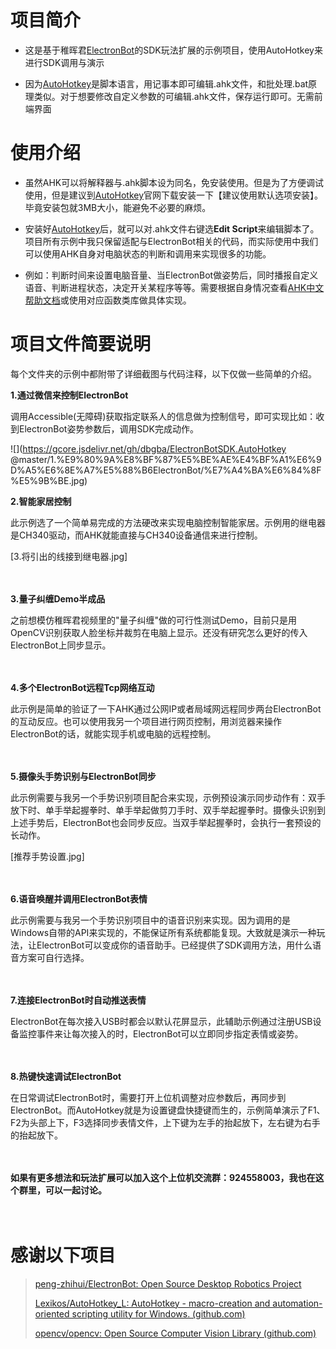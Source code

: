 # 项目简介
* 这是基于稚晖君[ElectronBot](https://github.com/peng-zhihui/ElectronBot)的SDK玩法扩展的示例项目，使用AutoHotkey来进行SDK调用与演示

* 因为[AutoHotkey](https://www.autohotkey.com/download/ahk-install.exe)是脚本语言，用记事本即可编辑.ahk文件，和批处理.bat原理类似。对于想要修改自定义参数的可编辑.ahk文件，保存运行即可。无需前端界面


# 使用介绍
* 虽然AHK可以将解释器与.ahk脚本设为同名，免安装使用。但是为了方便调试使用，但是建议到[AutoHotkey](https://www.autohotkey.com/download/ahk-install.exe)官网下载安装一下【建议使用默认选项安装】。毕竟安装包就3MB大小，能避免不必要的麻烦。

* 安装好[AutoHotkey](https://www.autohotkey.com/download/ahk-install.exe)后，就可以对.ahk文件右键选**Edit Script**来编辑脚本了。项目所有示例中我只保留适配与ElectronBot相关的代码，而实际使用中我们可以使用AHK自身对电脑状态的判断和调用来实现很多的功能。
* 例如：判断时间来设置电脑音量、当ElectronBot做姿势后，同时播报自定义语音、判断进程状态，决定开关某程序等等。需要根据自身情况查看[AHK中文帮助文档](https://www.autoahk.com/help/autohotkey/zh-cn/docs/commands/WinActive.htm)或使用对应函数类库做具体实现。


# 项目文件简要说明

每个文件夹的示例中都附带了详细截图与代码注释，以下仅做一些简单的介绍。

**1.通过微信来控制ElectronBot**

调用Accessible(无障碍)获取指定联系人的信息做为控制信号，即可实现比如：收到ElectronBot姿势参数后，调用SDK完成动作。

![](https://gcore.jsdelivr.net/gh/dbgba/ElectronBotSDK.AutoHotkey
@master/1.%E9%80%9A%E8%BF%87%E5%BE%AE%E4%BF%A1%E6%9D%A5%E6%8E%A7%E5%88%B6ElectronBot/%E7%A4%BA%E6%84%8F%E5%9B%BE.jpg)


**2.智能家居控制**

此示例选了一个简单易完成的方法硬改来实现电脑控制智能家居。示例用的继电器是CH340驱动，而AHK就能直接与CH340设备通信来进行控制。

[3.将引出的线接到继电器.jpg]

　

**3.量子纠缠Demo半成品**

之前想模仿稚晖君视频里的"量子纠缠"做的可行性测试Demo，目前只是用OpenCV识别获取人脸坐标并裁剪在电脑上显示。还没有研究怎么更好的传入ElectronBot上同步显示。

　

**4.多个ElectronBot远程Tcp网络互动**

此示例是简单的验证了一下AHK通过公网IP或者局域网远程同步两台ElectronBot的互动反应。也可以使用我另一个项目进行网页控制，用浏览器来操作ElectronBot的话，就能实现手机或电脑的远程控制。

　

**5.摄像头手势识别与ElectronBot同步**

此示例需要与我另一个手势识别项目配合来实现，示例预设演示同步动作有：双手放下时、单手举起握拳时、单手举起做剪刀手时、双手举起握拳时。摄像头识别到上述手势后，ElectronBot也会同步反应。当双手举起握拳时，会执行一套预设的长动作。

[推荐手势设置.jpg]

　

**6.语音唤醒并调用ElectronBot表情**

此示例需要与我另一个手势识别项目中的语音识别来实现。因为调用的是Windows自带的API来实现的，不能保证所有系统都能复现。大致就是演示一种玩法，让ElectronBot可以变成你的语音助手。已经提供了SDK调用方法，用什么语音方案可自行选择。

　

**7.连接ElectronBot时自动推送表情**

ElectronBot在每次接入USB时都会以默认花屏显示，此辅助示例通过注册USB设备监控事件来让每次接入的时，ElectronBot可以立即同步指定表情或姿势。

　

**8.热键快速调试ElectronBot**

在日常调试ElectronBot时，需要打开上位机调整对应参数后，再同步到ElectronBot。而AutoHotkey就是为设置键盘快捷键而生的，示例简单演示了F1、F2为头部上下，F3选择同步表情文件，上下键为左手的抬起放下，左右键为右手的抬起放下。

　

**如果有更多想法和玩法扩展可以加入这个上位机交流群：924558003，我也在这个群里，可以一起讨论。**

　

# 感谢以下项目

>[peng-zhihui/ElectronBot: Open Source Desktop Robotics Project](https://github.com/peng-zhihui/ElectronBot)
>
>[Lexikos/AutoHotkey_L: AutoHotkey - macro-creation and automation-oriented scripting utility for Windows. (github.com)](https://github.com/Lexikos/AutoHotkey_L)
>
>[opencv/opencv: Open Source Computer Vision Library (github.com)](https://github.com/opencv/opencv)
